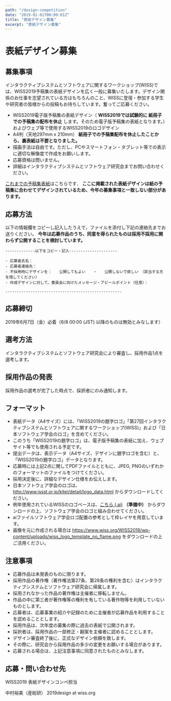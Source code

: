 ```yaml
---
path: "/design-competition"
date: "2019-01-01T00:00:01Z"
title: "表紙デザイン募集"
excerpt: "表紙デザイン募集"
---
```


# 表紙デザイン募集

## 募集事項

インタラクティブシステムとソフトウェアに関するワークショップ(WISS)では、WISS2019予稿集の表紙デザインを広く一般に募集いたします。デザイン関係のお仕事を志望されている方はもちろんのこと、WISSに登壇・参加する学生や研究者の皆様からの投稿もお待ちしています。奮ってご応募ください。

- WISS2019電子版予稿集の表紙デザイン（ __WISS2019では試験的に 紙冊子での予稿集の配布を休止__ します。そのため電子版予稿集の表紙となります。）およびウェブ等で使用するWISS2019のロゴデザイン
- A4判（天地297mm x 210mm） __紙冊子での予稿集配布を休止したことから、裏表紙は不要となりました。__
- 描画手法は自由です。ただし、PCやスマートフォン・タブレット等での表示に適切な解像度で作成をお願いします。
- 応募資格は問いません。
- 詳細はインタラクティブシステムとソフトウェア研究会までお問い合わせください。

[これまでの予稿集表紙](/archive)はこちらです． __ここに掲載された表紙デザインは紙の予稿集に合わせてデザインされているため、今年の募集事項と一致しない部分があります。__

## 応募方法

以下の情報欄をコピーし記入したうえで，ファイルを添付し下記の連絡先までお送りください。 __今年は応募作品のうち、同意を得られたものは採用不採用に関わらず公開することを検討しています。__

```
-------------以下をコピー・記入---------------------

- 応募者氏名：
- 応募者連絡先：
- 不採用時にデザインを：　　公開してもよい　　・　　公開しないで欲しい　（該当する方を残してください）
- 作成デザインに対して、委員会に向けたメッセージ・アピールポイント（任意）：

---------------------------------------------------
```

## 応募締切

2019年6月7日（金）必着（6/8 00:00 (JST) 以降のものは無効とみなします）

## 選考方法

インタラクティブシステムとソフトウェア研究会により審査し、採用作品1点を選考します。

## 採用作品の発表

採用作品の選考が完了した時点で、採択者にのみ通知します。

## フォーマット

- 表紙データ（A4サイズ）には、「WISS2019の題字ロゴ」「第27回インタラクティブシステムとソフトウェアに関するワークショップ(WISS)」および「日本ソフトウェア学会のロゴ」を含めてください。
- このうち「WISS2019の題字ロゴ」は、電子版予稿集の表紙に加え、ウェブサイト等でも使用される予定です。
- 提出データは、表示データ（A4サイズ、デザインに題字ロゴを含む）と、「WISS2019の題字ロゴ」データとなります。
- 応募時には上記2点に関してPDFファイルとともに、JPEG, PNGのいずれかのフォーマットのファイルをつけてください。
- 採用決定後に、詳細なデザイン仕様をお伝えします。
- 日本ソフトウェア学会のロゴは、 <http://www.jssst.or.jp/kitei/detail/logo_data.html> からダウンロードしてください。
- 例年使用されているWISSのロゴベースは、[こちら (.ai)](./) __（準備中）__ からダウンロードの上、ソフトウェア学会のロゴと組み合わせてください。
- aiファイルソフトウェア学会ロゴ配置の参考として枠レイヤを用意しています。
- 画像を元に作成される場合は <https://www.wiss.org/WISS2018/wp-content/uploads/wiss_logo_template_no_flame.png> をダウンロードの上ご活用ください。

## 注意事項

- 応募作品は未発表のものに限ります。
- 採用作品の著作権（著作権法第27条、第28条の権利を含む）はインタラクティブシステムとソフトウェア研究会に帰属します。
- 採用されなかった作品の著作権は主催者に移転しません。
- 作品の中に第三者が著作権等の権利を有している著作物等を利用していないものとします。
- 応募者は、応募事業の紹介や記録のために主催者が応募作品を利用することを認めることとします。
- 採用作品は、次年度の募集の際に過去の表紙で公開されます。
- 採択者は、採用作品の一部修正・翻案を主催者に認めることとします。
- デザイン審査終了後に、正式なデザイン依頼を致します。
- その際に、研究会から採用作品の多少の変更をお願いする場合があります。
- 応募される場合は、上記注意事項に同意されたものとみなします。

## 応募・問い合わせ先

WISS2019 表紙デザインコンペ担当

中村裕美（産総研） 2019design at wiss.org
